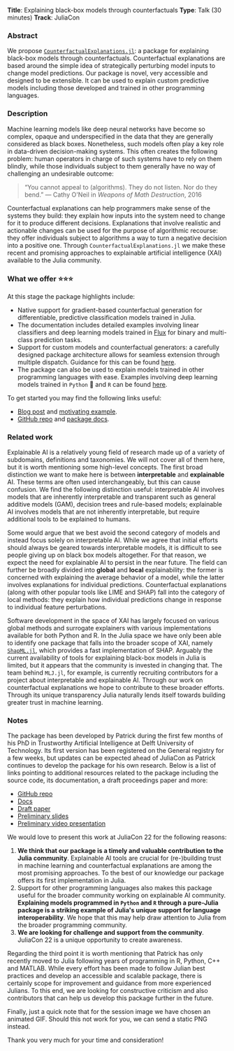 **Title**: Explaining black-box models through counterfactuals
**Type**: Talk (30 minutes)
**Track**: JuliaCon

### Abstract

We propose [`CounterfactualExplanations.jl`](https://www.paltmeyer.com/CounterfactualExplanations.jl/dev/): a package for explaining black-box models through counterfactuals. Counterfactual explanations are based around the simple idea of strategically perturbing model inputs to change model predictions. Our package is novel, very accessible and designed to be extensible. It can be used to explain custom predictive models including those developed and trained in other programming languages.

### Description

Machine learning models like deep neural networks have become so complex, opaque and underspecified in the data that they are generally considered as black boxes. Nonetheless, such models often play a key role in data-driven decision-making systems. This often creates the following problem: human operators in charge of such systems have to rely on them blindly, while those individuals subject to them generally have no way of challenging an undesirable outcome:

> “You cannot appeal to (algorithms). They do not listen. Nor do they bend.”
> — Cathy O'Neil in *Weapons of Math Destruction*, 2016

Counterfactual explanations can help programmers make sense of the systems they build: they explain how inputs into the system need to change for it to produce different decisions. Explanations that involve realistic and actionable changes can be used for the purpose of algorithmic recourse: they offer individuals subject to algorithms a way to turn a negative decision into a positive one. Through `CounterfactualExplanations.jl` we make these recent and promising approaches to explainable artificial intelligence (XAI) available to the Julia community.

### What we offer ⭐⭐⭐

At this stage the package highlights include:

- Native support for gradient-based counterfactual generation for differentiable, predictive classification models trained in Julia.
- The documentation includes detailed examples involving linear classifiers and deep learning models trained in [Flux](https://fluxml.ai/) for binary and multi-class prediction tasks.
- Support for custom models and counterfactual generators: a carefully designed package architecture allows for seamless extension through multiple dispatch. Guidance for this can be found [here](https://www.paltmeyer.com/CounterfactualExplanations.jl/dev/tutorials/models/). 
- The package can also be used to explain models trained in other programming languages with ease. Examples involving deep learning models trained in `Python` 🐍 and `R` can be found [here](https://www.paltmeyer.com/CounterfactualExplanations.jl/dev/tutorials/interop/).

To get started you may find the following links useful:

- [Blog post](https://towardsdatascience.com/individual-recourse-for-black-box-models-5e9ed1e4b4cc) and [motivating example](https://www.paltmeyer.com/CounterfactualExplanations.jl/dev/cats_dogs/).
- [GitHub repo](https://github.com/pat-alt/CounterfactualExplanations.jl) and [package docs](https://www.paltmeyer.com/CounterfactualExplanations.jl/dev/).

### Related work

Explainable AI is a relatively young field of research made up of a variety of subdomains, definitions and taxonomies. We will not cover all of them here, but it is worth mentioning some high-level concepts. The first broad distinction we want to make here is between **interpretable** and **explainable** AI. These terms are often used interchangeably, but this can cause confusion. We find the following distinction useful: interpretable AI involves models that are inherently interpretable and transparent such as general additive models (GAM), decision trees and rule-based models; explainable AI involves models that are not inherently interpretable, but require additional tools to be explained to humans. 

Some would argue that we best avoid the second category of models and instead focus solely on interpretable AI. While we agree that initial efforts should always be geared towards interpretable models, it is difficult to see people giving up on black box models altogether. For that reason, we expect the need for explainable AI to persist in the near future. The field can further be broadly divided into **global** and **local** explainability: the former is concerned with explaining the average behavior of a model, while the latter involves explanations for individual predictions. Counterfactual explanations (along with other popular tools like LIME and SHAP) fall into the category of local methods: they explain how individual predictions change in response to individual feature perturbations.  

Software development in the space of XAI has largely focused on various global methods and surrogate explainers with various implementations available for both Python and R. In the Julia space we have only been able to identify one package that falls into the broader scope of XAI, namely [`ShapML.jl`](https://github.com/nredell/ShapML.jl), which provides a fast implementation of SHAP. Arguably the current availability of tools for explaining black-box models in Julia is limited, but it appears that the community is invested in changing that. The team behind `MLJ.jl`, for example, is currently recruiting contributors for a project about interpretable and explainable AI. Through our work on counterfactual explanations we hope to contribute to these broader efforts. Through its unique transparency Julia naturally lends itself towards building greater trust in machine learning.

### Notes

The package has been developed by Patrick during the first few months of his PhD in Trustworthy Artificial Intelligence at Delft University of Technology. Its first version has been registered on the General registry for a few weeks, but updates can be expected ahead of JuliaCon as Patrick continues to develop the package for his own research. Below is a list of links pointing to additional resources related to the package including the source code, its documentation, a draft proceedings paper and more:

- [GitHub repo](https://github.com/pat-alt/CounterfactualExplanations.jl)
- [Docs](https://www.paltmeyer.com/CounterfactualExplanations.jl/dev/)
- [Draft paper](https://github.com/pat-alt/CounterfactualExplanations.jl/blob/paper/paper/paper.pdf)
- [Preliminary slides](https://github.com/pat-alt/CounterfactualExplanations.jl/tree/dev/dev/presentation/juliacon.html)
- [Preliminary video presentation]()

We would love to present this work at JuliaCon 22 for the following reasons:

1. **We think that our package is a timely and valuable contribution to the Julia community**. Explainable AI tools are crucial for (re-)building trust in machine learning and counterfactual explanations are among the most promising approaches. To the best of our knowledge our package offers its first implementation in Julia.
2. Support for other programming languages also makes this package useful for the broader community working on explainable AI community. **Explaining models programmed in `Python` and `R` through a pure-Julia package is a striking example of Julia's unique support for language interoperability**. We hope that this may help draw attention to Julia from the broader programming community. 
3. **We are looking for challenge and support from the community**. JuliaCon 22 is a unique opportunity to create awareness. 

Regarding the third point it is worth mentioning that Patrick has only recently moved to Julia following years of programming in R, Python, C++ and MATLAB. While every effort has been made to follow Julian best practices and develop an accessible and scalable package, there is certainly scope for improvement and guidance from more experienced Julians. To this end, we are looking for constructive criticism and also contributors that can help us develop this package further in the future. 

Finally, just a quick note that for the session image we have chosen an animated GIF. Should this not work for you, we can send a static PNG instead. 

Thank you very much for your time and consideration!

